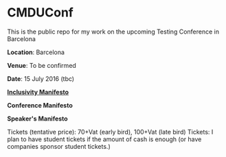 # CMDUConf
This is the public repo for my work on the upcoming Testing Conference in Barcelona

**Location**: Barcelona

**Venue**: To be confirmed

**Date**: 15 July 2016 (tbc)

[**Inclusivity Manifesto**](https://github.com/wolffan/CMDUConf/blob/master/inclusivityManifesto.md)

**Conference Manifesto**

**Speaker's Manifesto**


Tickets (tentative price): 70+Vat (early bird), 100+Vat (late bird)
Tickets: I plan to have student tickets if the amount of cash is enough (or have companies sponsor student tickets.)

